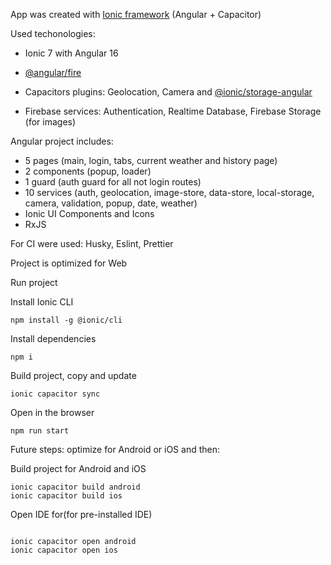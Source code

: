 App was created with [Ionic framework](https://ionicframework.com/) (Angular + Capacitor)

Used techonologies:

- Ionic 7 with Angular 16
- [@angular/fire](https://github.com/angular/angularfire)
- Capacitors plugins: Geolocation, Camera and [@ionic/storage-angular](https://github.com/ionic-team/ionic-storage)

- Firebase services: Authentication, Realtime Database, Firebase Storage (for images)

Angular project includes:

- 5 pages (main, login, tabs, current weather and history page)
- 2 components (popup, loader)
- 1 guard (auth guard for all not login routes)
- 10 services (auth, geolocation, image-store, data-store, local-storage, camera, validation, popup, date, weather)
- Ionic UI Components and Icons
- RxJS

For CI were used: Husky, Eslint, Prettier

Project is optimized for Web

Run project

Install Ionic CLI

```
npm install -g @ionic/cli
```

Install dependencies

```
npm i
```

Build project, copy and update

```
ionic capacitor sync
```

Open in the browser

```
npm run start
```

Future steps: optimize for Android or iOS and then:

Build project for Android and iOS

```
ionic capacitor build android
ionic capacitor build ios

```

Open IDE for(for pre-installed IDE)

```

ionic capacitor open android
ionic capacitor open ios

```
